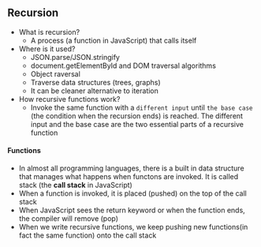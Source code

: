 ## Recursion
- What is recursion?
  - A process (a function in JavaScript) that calls itself
- Where is it used?
  - JSON.parse/JSON.stringify
  - document.getElementById and DOM traversal algorithms
  - Object raversal
  - Traverse data structures (trees, graphs)
  - It can be cleaner alternative to iteration  
- How recursive functions work?
  - Invoke the same function with a `different input` until `the base case` (the condition when the recursion ends) is reached. The different input and the base case are the two essential parts of a recursive function
#### Functions
  - In almost all programming languages, there is a built in data structure that manages what happens when functons are invoked. It is called stack (the **call stack** in JavaScript)
  - When a function is invoked, it is placed (pushed) on the top of the call stack
  - When JavaScript sees the return keyword or when the function ends, the compiler will remove (pop)
  - When we write recursive functions, we keep pushing new functions(in fact the same function) onto the call stack